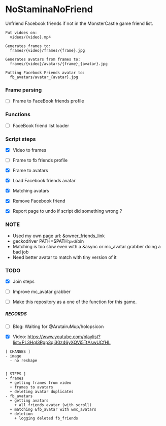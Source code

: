 # NoStaminaNoFriend
Unfriend Facebook friends if not in the MonsterCastle game friend list.

```
Put vidoes on:
  videos/{video}.mp4

Generates frames to:
  frames/{video}/frames/{frame}.jpg

Generates avatars from frames to:
  frames/{video}/avatars/{frame}_{avatar}.jpg

Putting Facebook Friends avatar to:
  fb_avatars/avatar_{avatar}.jpg
```



### Frame parsing
- [ ] Frame to FaceBook friends profile


### Functions
- [ ] FaceBook friend list loader


### Script steps
- [x] Video to frames
- [ ] Frame to fb friends profile
- [x] Frame to avatars
- [x] Load Facebook friends avatar
- [x] Matching avatars
- [x] Remove Facebook friend
- [x] Report page to undo if script did something wrong ?


### NOTE
- Used my own page url: &owner_friends_link
- geckodriver PATH=$PATH:`pwd`/bin
- Matching is too slow even with a &async or mc_avatar grabber doing a bad job
- Need better avatar to match with tiny version of it


### TODO
- [x] Join steps
- [ ] Improve mc_avatar grabber
- [ ] Make this repository as a one of the function for this game.



##### RECORDS
- [ ] Blog: Waiting for @ArutairuMup/holopsicon
- [x] Video: https://www.youtube.com/playlist?list=PL3HqI3Rgp3qi30z46yXQVi5TtAswUCfHL


```
[ CHANGES ]
- image
  - no reshape


[ STEPS ]
- frames
  + getting frames from video
  + frames to avatars
  + deleting avatar duplicates
- fb_avatars
  + getting avatars
    + all friends avatar (with scroll)
  + matching &fb_avatar with &mc_avatars
  + deletion
    + logging deleted fb_friends
```
